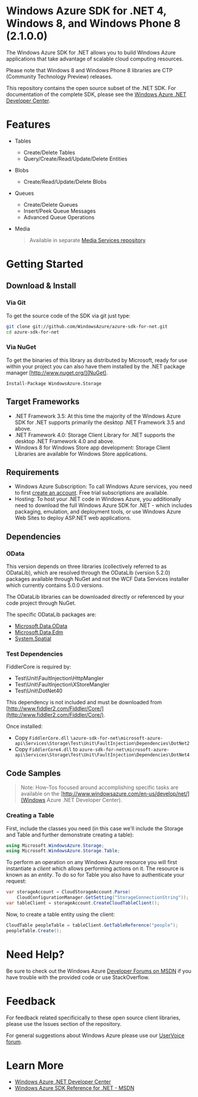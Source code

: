 # Windows Azure SDK for .NET 4, Windows 8, and Windows Phone 8 (2.1.0.0)

The Windows Azure SDK for .NET allows you to build Windows Azure applications 
that take advantage of scalable cloud computing resources.

Please note that Windows 8 and Windows Phone 8 libraries are CTP (Community
Technology Preview) releases.

This repository contains the open source subset of the .NET SDK. For documentation of the 
complete SDK, please see the [Windows Azure .NET Developer Center](http://www.windowsazure.com/en-us/develop/net/).

# Features

- Tables
    - Create/Delete Tables
    - Query/Create/Read/Update/Delete Entities
- Blobs
    - Create/Read/Update/Delete Blobs
- Queues
    - Create/Delete Queues
    - Insert/Peek Queue Messages
    - Advanced Queue Operations
- Media

    > Available in separate [Media Services repository](http://github.com/WindowsAzure/azure-sdk-for-media-services/tree/master/src/net/Client)

# Getting Started

## Download & Install

### Via Git

To get the source code of the SDK via git just type:

```bash
git clone git://github.com/WindowsAzure/azure-sdk-for-net.git
cd azure-sdk-for-net
```

### Via NuGet

To get the binaries of this library as distributed by Microsoft, ready for use
within your project you can also have them installed by the .NET package manager [http://www.nuget.org/](NuGet).

`Install-Package WindowsAzure.Storage`

## Target Frameworks

- .NET Framework 3.5: At this time the majority of the Windows Azure SDK for .NET supports primarily the desktop .NET Framework 3.5 and above.
- .NET Framework 4.0: Storage Client Library for .NET supports the desktop .NET Framework 4.0 and above.
- Windows 8 for Windows Store app development: Storage Client Libraries are available for Windows Store applications.

## Requirements

- Windows Azure Subscription: To call Windows Azure services, you need to first [create an account](https://account.windowsazure.com/Home/Index). Free trial subscriptions are available.
- Hosting: To host your .NET code in Windows Azure, you additionally need to download the full Windows Azure SDK for .NET - which includes packaging,
    emulation, and deployment tools, or use Windows Azure Web Sites to deploy ASP.NET web applications.

## Dependencies

### OData

This version depends on three libraries (collectively referred to as ODataLib), which are resolved through the ODataLib (version 5.2.0) packages available through NuGet and not the WCF Data Services installer which currently contains 5.0.0 versions.

The ODataLib libraries can be downloaded directly or referenced by your code project through NuGet.  

The specific ODataLib packages are:

- [Microsoft.Data.OData](http://nuget.org/packages/Microsoft.Data.OData/)
- [Microsoft.Data.Edm](http://nuget.org/packages/Microsoft.Data.Edm/)
- [System.Spatial](http://nuget.org/packages/System.Spatial)

### Test Dependencies

FiddlerCore is required by:

- Test\Unit\FaultInjection\HttpMangler
- Test\Unit\FaultInjection\XStoreMangler
- Test\Unit\DotNet40

This dependency is not included and must be downloaded from [http://www.fiddler2.com/Fiddler/Core/](http://www.fiddler2.com/Fiddler/Core/).

Once installed:

- Copy `FiddlerCore.dll` `\azure-sdk-for-net\microsoft-azure-api\Services\Storage\Test\Unit\FaultInjection\Dependencies\DotNet2`
- Copy `FiddlerCore4.dll` to `azure-sdk-for-net\microsoft-azure-api\Services\Storage\Test\Unit\FaultInjection\Dependencies\DotNet4`

## Code Samples

> Note:
> How-Tos focused around accomplishing specific tasks are available on the [http://www.windowsazure.com/en-us/develop/net/](Windows Azure .NET Developer Center).

### Creating a Table

First, include the classes you need (in this case we'll include the Storage and Table
and further demonstrate creating a table):

```csharp
using Microsoft.WindowsAzure.Storage;
using Microsoft.WindowsAzure.Storage.Table;
```

To perform an operation on any Windows Azure resource you will first instantiate
a *client* which allows performing actions on it. The resource is known as an 
*entity*. To do so for Table you also have to authenticate your request:

```csharp
var storageAccount = CloudStorageAccount.Parse(
    CloudConfigurationManager.GetSetting("StorageConnectionString"));
var tableClient = storageAccount.CreateCloudTableClient();
```

Now, to create a table entity using the client:

```csharp
CloudTable peopleTable = tableClient.GetTableReference("people");
peopleTable.Create();
```

# Need Help?
Be sure to check out the Windows Azure [Developer Forums on MSDN](http://go.microsoft.com/fwlink/?LinkId=234489) if you have trouble with the provided code or use 
StackOverflow.

# Feedback

For feedback related specificically to these open source client libraries, please use the Issues section of the repository.

For general suggestions about Windows Azure please use our [UserVoice forum](http://www.mygreatwindowsazureidea.com/forums/34192-windows-azure-feature-voting).

# Learn More

- [Windows Azure .NET Developer Center](http://www.windowsazure.com/en-us/develop/net/)
- [Windows Azure SDK Reference for .NET - MSDN](http://msdn.microsoft.com/en-us/library/dd179380.aspx)